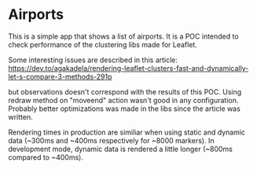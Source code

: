 # Airports

This is a simple app that shows a list of airports. It is a POC intended to check performance of the clustering libs made for Leaflet.

Some interesting issues are described in this article:
https://dev.to/agakadela/rendering-leaflet-clusters-fast-and-dynamically-let-s-compare-3-methods-291p

but observations doesn't correspond with the results of this POC. Using redraw method on "moveend" action wasn't good in any configuration. Probably better optimizations was made in the libs since the article was written.

Rendering times in production are similiar when using static and dynamic data (~300ms and ~400ms respectively for ~8000 markers). In development mode, dynamic data is rendered a little longer (~800ms compared to ~400ms).
